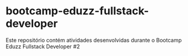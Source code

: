 # bootcamp-eduzz-fullstack-developer
Este repositório contém atividades desenvolvidas durante o Bootcamp Eduzz Fullstack Developer #2
